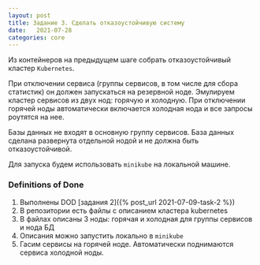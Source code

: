 ```yaml
---
layout: post
title: Задание 3. Сделать отказоустойчивую систему
date:   2021-07-28 
categories: core
---
```


Из контейнеров на предыдущем шаге собрать отказоустойчивый кластер `Kubernetes`. 

При отключении сервиса (группы сервисов, в том числе для сбора статистик) он должен запускаться на резервной ноде. Эмулируем кластер сервисов из двух нод: горячую и холодную. При отключении горячей ноды автоматически включается холодная нода и все запросы роутятся на нее. 

Базы данных не входят в основную группу сервисов. База данных сделана развернута отдельной нодой и не должна быть отказоустойчивой.

Для запуска будем использовать `minikube` на локальной машине. 

### Definitions of Done

1. Выполнены DOD [задания 2]({% post_url 2021-07-09-task-2 %})
2. В репозитории есть файлы с описанием кластера kubernetes
3. В файлах описаны 3 ноды: горячая и холодная для группы сервисов и нода БД
4. Описания можно запустить локально в `minikube`
5. Гасим сервисы на горячей ноде. Автоматически поднимаются сервиса холодной ноды.